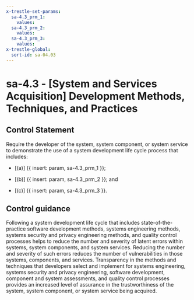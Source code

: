 ```yaml
---
x-trestle-set-params:
  sa-4.3_prm_1:
    values:
  sa-4.3_prm_2:
    values:
  sa-4.3_prm_3:
    values:
x-trestle-global:
  sort-id: sa-04.03
---
```


# sa-4.3 - \[System and Services Acquisition\] Development Methods, Techniques, and Practices

## Control Statement

Require the developer of the system, system component, or system service to demonstrate the use of a system development life cycle process that includes:

- \[(a)\] {{ insert: param, sa-4.3_prm_1 }};

- \[(b)\] {{ insert: param, sa-4.3_prm_2 }}; and

- \[(c)\] {{ insert: param, sa-4.3_prm_3 }}.

## Control guidance

Following a system development life cycle that includes state-of-the-practice software development methods, systems engineering methods, systems security and privacy engineering methods, and quality control processes helps to reduce the number and severity of latent errors within systems, system components, and system services. Reducing the number and severity of such errors reduces the number of vulnerabilities in those systems, components, and services. Transparency in the methods and techniques that developers select and implement for systems engineering, systems security and privacy engineering, software development, component and system assessments, and quality control processes provides an increased level of assurance in the trustworthiness of the system, system component, or system service being acquired.
